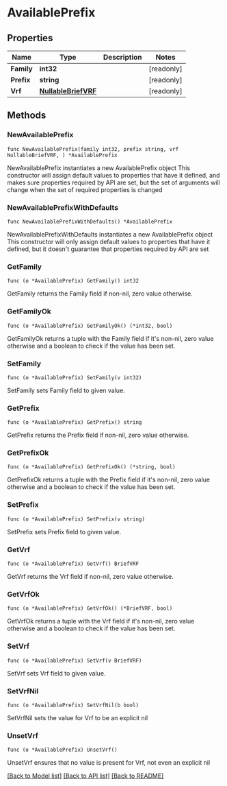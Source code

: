 # AvailablePrefix

## Properties

Name | Type | Description | Notes
------------ | ------------- | ------------- | -------------
**Family** | **int32** |  | [readonly] 
**Prefix** | **string** |  | [readonly] 
**Vrf** | [**NullableBriefVRF**](BriefVRF.md) |  | [readonly] 

## Methods

### NewAvailablePrefix

`func NewAvailablePrefix(family int32, prefix string, vrf NullableBriefVRF, ) *AvailablePrefix`

NewAvailablePrefix instantiates a new AvailablePrefix object
This constructor will assign default values to properties that have it defined,
and makes sure properties required by API are set, but the set of arguments
will change when the set of required properties is changed

### NewAvailablePrefixWithDefaults

`func NewAvailablePrefixWithDefaults() *AvailablePrefix`

NewAvailablePrefixWithDefaults instantiates a new AvailablePrefix object
This constructor will only assign default values to properties that have it defined,
but it doesn't guarantee that properties required by API are set

### GetFamily

`func (o *AvailablePrefix) GetFamily() int32`

GetFamily returns the Family field if non-nil, zero value otherwise.

### GetFamilyOk

`func (o *AvailablePrefix) GetFamilyOk() (*int32, bool)`

GetFamilyOk returns a tuple with the Family field if it's non-nil, zero value otherwise
and a boolean to check if the value has been set.

### SetFamily

`func (o *AvailablePrefix) SetFamily(v int32)`

SetFamily sets Family field to given value.


### GetPrefix

`func (o *AvailablePrefix) GetPrefix() string`

GetPrefix returns the Prefix field if non-nil, zero value otherwise.

### GetPrefixOk

`func (o *AvailablePrefix) GetPrefixOk() (*string, bool)`

GetPrefixOk returns a tuple with the Prefix field if it's non-nil, zero value otherwise
and a boolean to check if the value has been set.

### SetPrefix

`func (o *AvailablePrefix) SetPrefix(v string)`

SetPrefix sets Prefix field to given value.


### GetVrf

`func (o *AvailablePrefix) GetVrf() BriefVRF`

GetVrf returns the Vrf field if non-nil, zero value otherwise.

### GetVrfOk

`func (o *AvailablePrefix) GetVrfOk() (*BriefVRF, bool)`

GetVrfOk returns a tuple with the Vrf field if it's non-nil, zero value otherwise
and a boolean to check if the value has been set.

### SetVrf

`func (o *AvailablePrefix) SetVrf(v BriefVRF)`

SetVrf sets Vrf field to given value.


### SetVrfNil

`func (o *AvailablePrefix) SetVrfNil(b bool)`

 SetVrfNil sets the value for Vrf to be an explicit nil

### UnsetVrf
`func (o *AvailablePrefix) UnsetVrf()`

UnsetVrf ensures that no value is present for Vrf, not even an explicit nil

[[Back to Model list]](../README.md#documentation-for-models) [[Back to API list]](../README.md#documentation-for-api-endpoints) [[Back to README]](../README.md)


